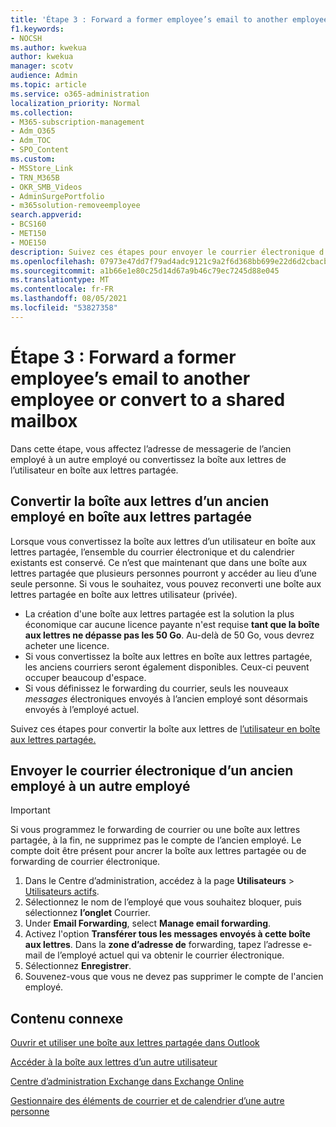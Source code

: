 ```yaml
---
title: 'Étape 3 : Forward a former employee’s email to another employee or convert to a shared mailbox'
f1.keywords:
- NOCSH
ms.author: kwekua
author: kwekua
manager: scotv
audience: Admin
ms.topic: article
ms.service: o365-administration
localization_priority: Normal
ms.collection:
- M365-subscription-management
- Adm_O365
- Adm_TOC
- SPO_Content
ms.custom:
- MSStore_Link
- TRN_M365B
- OKR_SMB_Videos
- AdminSurgePortfolio
- m365solution-removeemployee
search.appverid:
- BCS160
- MET150
- MOE150
description: Suivez ces étapes pour envoyer le courrier électronique d’un ancien employé à un autre employé ou convertir en boîte aux lettres partagée.
ms.openlocfilehash: 07973e47dd7f79ad4adc9121c9a2f6d368bb699e22d6d2cbacb91d3b8fce4fbf
ms.sourcegitcommit: a1b66e1e80c25d14d67a9b46c79ec7245d88e045
ms.translationtype: MT
ms.contentlocale: fr-FR
ms.lasthandoff: 08/05/2021
ms.locfileid: "53827358"
---
```

# <a name="step-3---forward-a-former-employees-email-to-another-employee-or-convert-to-a-shared-mailbox"></a>Étape 3 : Forward a former employee’s email to another employee or convert to a shared mailbox

Dans cette étape, vous affectez l’adresse de messagerie de l’ancien employé à un autre employé ou convertissez la boîte aux lettres de l’utilisateur en boîte aux lettres partagée.

## <a name="convert-former-employees-mailbox-to-a-shared-mailbox"></a>Convertir la boîte aux lettres d’un ancien employé en boîte aux lettres partagée

Lorsque vous convertissez la boîte aux lettres d’un utilisateur en boîte aux lettres partagée, l’ensemble du courrier électronique et du calendrier existants est conservé. Ce n’est que maintenant que dans une boîte aux lettres partagée que plusieurs personnes pourront y accéder au lieu d’une seule personne. Si vous le souhaitez, vous pouvez reconverti une boîte aux lettres partagée en boîte aux lettres utilisateur (privée).

- La création d'une boîte aux lettres partagée est la solution la plus économique car aucune licence payante n'est requise **tant que la boîte aux lettres ne dépasse pas les 50 Go**. Au-delà de 50 Go, vous devrez acheter une licence.
- Si vous convertissez la boîte aux lettres en boîte aux lettres partagée, les anciens courriers seront également disponibles. Ceux-ci peuvent occuper beaucoup d'espace.
- Si vous définissez le forwarding du courrier, seuls les nouveaux *messages* électroniques envoyés à l’ancien employé sont désormais envoyés à l’employé actuel.

Suivez ces étapes pour convertir la boîte aux lettres de [l’utilisateur en boîte aux lettres partagée.](../email/convert-user-mailbox-to-shared-mailbox.md)

## <a name="forward-a-former-employees-email-to-another-employee"></a>Envoyer le courrier électronique d’un ancien employé à un autre employé

 > [!IMPORTANT]
 > Si vous programmez le forwarding de courrier ou une boîte aux lettres partagée, à la fin, ne supprimez pas le compte de l’ancien employé. Le compte doit être présent pour ancrer la boîte aux lettres partagée ou de forwarding de courrier électronique.

1. Dans le Centre d’administration, accédez à la page **Utilisateurs** \> <a href="https://go.microsoft.com/fwlink/p/?linkid=834822" target="_blank">Utilisateurs actifs</a>.
2. Sélectionnez le nom de l’employé que vous souhaitez bloquer, puis sélectionnez **l’onglet** Courrier.
3. Under **Email Forwarding**, select **Manage email forwarding**.
4. Activez l'option **Transférer tous les messages envoyés à cette boîte aux lettres**. Dans la **zone d’adresse de** forwarding, tapez l’adresse e-mail de l’employé actuel qui va obtenir le courrier électronique.
5. Sélectionnez **Enregistrer**.
6. Souvenez-vous que vous ne devez pas supprimer le compte de l'ancien employé.

## <a name="related-content"></a>Contenu connexe

[Ouvrir et utiliser une boîte aux lettres partagée dans Outlook](https://support.microsoft.com/office/open-and-use-a-shared-mailbox-in-outlook-d94a8e9e-21f1-4240-808b-de9c9c088afd)

[Accéder à la boîte aux lettres d’un autre utilisateur](https://support.microsoft.com/office/access-another-person-s-mailbox-a909ad30-e413-40b5-a487-0ea70b763081)

[Centre d’administration Exchange dans Exchange Online](/exchange/exchange-admin-center)

[Gestionnaire des éléments de courrier et de calendrier d’une autre personne](https://support.microsoft.com/office/manage-another-person-s-mail-and-calendar-items-afb79d6b-2967-43b9-a944-a6b953190af5)
